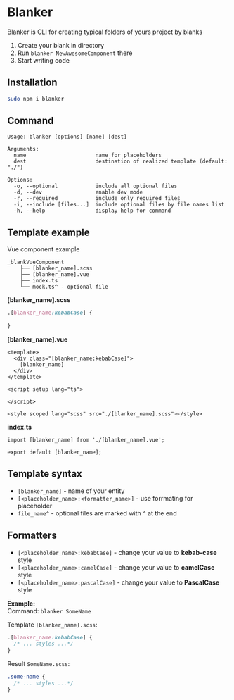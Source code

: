 # Blanker

Blanker is CLI for creating typical folders of yours project by blanks

1. Create your blank in directory
2. Run `blanker NewAwesomeComponent` there
3. Start writing code

## Installation
```bash 
sudo npm i blanker
```

## Command
```
Usage: blanker [options] [name] [dest]

Arguments:
  name                      name for placeholders
  dest                      destination of realized template (default: "./")

Options:
  -o, --optional            include all optional files
  -d, --dev                 enable dev mode
  -r, --required            include only required files
  -i, --include [files...]  include optional files by file names list
  -h, --help                display help for command
```

## Template example
Vue component example

```angular2html
_blankVueComponent
    ├── [blanker_name].scss
    ├── [blanker_name].vue
    ├── index.ts
    └── mock.ts^ - optional file
```

**[blanker_name].scss**
```scss
.[blanker_name:kebabCase] {
  
}
```
**[blanker_name].vue**
```vue
<template>
  <div class="[blanker_name:kebabCase]">
    [blanker_name]
  </div>
</template>

<script setup lang="ts">

</script>

<style scoped lang="scss" src="./[blanker_name].scss"></style>
```

**index.ts**
```vue
import [blanker_name] from './[blanker_name].vue';

export default [blanker_name];
```

## Template syntax

* `[blanker_name]` - name of your entity
* `[<placeholder_name>:<formatter_name>]` - use forrmating for placeholder
* `file_name^` - optional files are marked with `^` at the end


## Formatters 
* `[<placeholder_name>:kebabCase]` - change your value to **kebab-case** style
* `[<placeholder_name>:camelCase]` - change your value to **camelCase** style
* `[<placeholder_name>:pascalCase]` - change your value to **PascalCase** style

**Example:**  
Command:
`blanker SomeName`

Template `[blanker_name].scss`:
```scss
.[blanker_name:kebabCase] {
  /* ... styles ...*/
}
```

Result `SomeName.scss`: 
```scss
.some-name {
  /* ... styles ...*/
}
```
